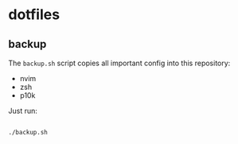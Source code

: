 # dotfiles

## backup

The `backup.sh` script copies all important config into this repository:
- nvim
- zsh
- p10k

Just run:

```Bash

./backup.sh

```

